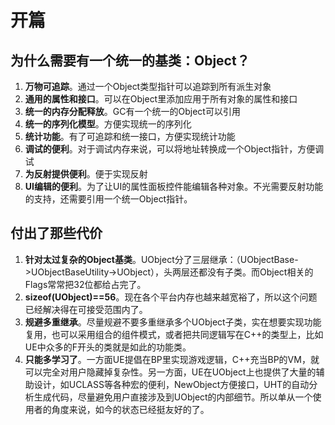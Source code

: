 # 开篇

## 为什么需要有一个统一的基类：Object？

1. **万物可追踪**。通过一个Object类型指针可以追踪到所有派生对象
2. **通用的属性和接口**。可以在Object里添加应用于所有对象的属性和接口
3. **统一的内存分配释放**。GC有一个统一的Object可以引用
4. **统一的序列化模型**。方便实现统一的序列化
5. **统计功能**。有了可追踪和统一接口，方便实现统计功能
6. **调试的便利**。对于调试内存来说，可以将地址转换成一个Object指针，方便调试
7. **为反射提供便利**。便于实现反射
8. **UI编辑的便利**。为了让UI的属性面板控件能编辑各种对象。不光需要反射功能的支持，还需要引用一个统一Object指针。

## 付出了那些代价

1. **针对太过复杂的Object基类**。UObject分了三层继承：（UObjectBase->UObjectBaseUtility->UObject），头两层还都没有子类。而Object相关的Flags常常把32位都给占完了。
2. **sizeof(UObject)==56**。现在各个平台内存也越来越宽裕了，所以这个问题已经解决得在可接受范围内了。
3. **规避多重继承**。尽量规避不要多重继承多个UObject子类，实在想要实现功能复用，也可以采用组合的组件模式，或者把共同逻辑写在C++的类型上，比如UE中众多的F开头的类就是如此的功能类。
4. **只能多学习了**。一方面UE提倡在BP里实现游戏逻辑，C++充当BP的VM，就可以完全对用户隐藏掉复杂性。另一方面，UE在UObject上也提供了大量的辅助设计，如UCLASS等各种宏的便利，NewObject方便接口，UHT的自动分析生成代码，尽量避免用户直接涉及到UObject的内部细节。所以单从一个使用者的角度来说，如今的状态已经挺友好的了。
